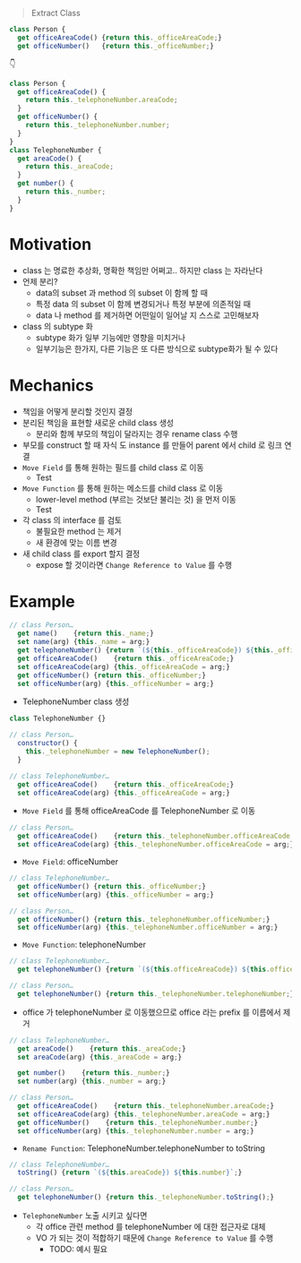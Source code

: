 > Extract Class

```js
class Person {
  get officeAreaCode() {return this._officeAreaCode;}
  get officeNumber()   {return this._officeNumber;}
```

👇

```js
class Person {
  get officeAreaCode() {
    return this._telephoneNumber.areaCode;
  }
  get officeNumber() {
    return this._telephoneNumber.number;
  }
}
class TelephoneNumber {
  get areaCode() {
    return this._areaCode;
  }
  get number() {
    return this._number;
  }
}
```

# Motivation

- class 는 명료한 추상화, 명확한 책임만 어쩌고.. 하지만 class 는 자라난다
- 언제 분리?
  - data의 subset 과 method 의 subset 이 함께 할 때
  - 특정 data 의 subset 이 함께 변경되거나 특정 부분에 의존적일 때
  - data 나 method 를 제거하면 어떤일이 일어날 지 스스로 고민해보자
- class 의 subtype 화
  - subtype 화가 일부 기능에만 영향을 미치거나
  - 일부기능은 한가지, 다른 기능은 또 다른 방식으로 subtype화가 될 수 있다

# Mechanics

- 책임을 어떻게 분리할 것인지 결정
- 분리된 책임을 표현할 새로운 child class 생성
  - 분리와 함께 부모의 책임이 달라지는 경우 rename class 수행
- 부모를 construct 할 때 자식 도 instance 를 만들어 parent 에서 child 로 링크 연결
- `Move Field` 를 통해 원하는 필드를 child class 로 이동
  - Test
- `Move Function` 를 통해 원하는 메소드를 child class 로 이동
  - lower-level method (부르는 것보단 불리는 것) 을 먼저 이동
  - Test
- 각 class 의 interface 를 검토
  - 불필요한 method 는 제거
  - 새 환경에 맞는 이름 변경
- 새 child class 를 export 할지 결정
  - expose 할 것이라면 `Change Reference to Value` 를 수행

# Example

```js
// class Person…
  get name()    {return this._name;}
  set name(arg) {this._name = arg;}
  get telephoneNumber() {return `(${this._officeAreaCode}) ${this._officeNumber}`;}
  get officeAreaCode()    {return this._officeAreaCode;}
  set officeAreaCode(arg) {this._officeAreaCode = arg;}
  get officeNumber() {return this._officeNumber;}
  set officeNumber(arg) {this._officeNumber = arg;}
```

- TelephoneNumber class 생성

```js
class TelephoneNumber {}
```

```js
// class Person…
  constructor() {
    this._telephoneNumber = new TelephoneNumber();
  }

// class TelephoneNumber…
  get officeAreaCode()    {return this._officeAreaCode;}
  set officeAreaCode(arg) {this._officeAreaCode = arg;}
```

- `Move Field` 를 통해 officeAreaCode 를 TelephoneNumber 로 이동

```js
// class Person…
  get officeAreaCode()    {return this._telephoneNumber.officeAreaCode;}
  set officeAreaCode(arg) {this._telephoneNumber.officeAreaCode = arg;}
```

- `Move Field`: officeNumber

```js
// class TelephoneNumber…
  get officeNumber() {return this._officeNumber;}
  set officeNumber(arg) {this._officeNumber = arg;}

// class Person…
  get officeNumber() {return this._telephoneNumber.officeNumber;}
  set officeNumber(arg) {this._telephoneNumber.officeNumber = arg;}
```

- `Move Function`: telephoneNumber

```js
// class TelephoneNumber…
  get telephoneNumber() {return `(${this.officeAreaCode}) ${this.officeNumber}`;}

// class Person…
  get telephoneNumber() {return this._telephoneNumber.telephoneNumber;}
```

- office 가 telephoneNumber 로 이동했으므로 office 라는 prefix 를 이름에서 제거

```js
// class TelephoneNumber…
  get areaCode()    {return this._areaCode;}
  set areaCode(arg) {this._areaCode = arg;}

  get number()    {return this._number;}
  set number(arg) {this._number = arg;}

// class Person…
  get officeAreaCode()    {return this._telephoneNumber.areaCode;}
  set officeAreaCode(arg) {this._telephoneNumber.areaCode = arg;}
  get officeNumber()    {return this._telephoneNumber.number;}
  set officeNumber(arg) {this._telephoneNumber.number = arg;}

```

- `Rename Function`: TelephoneNumber.telephoneNumber to toString

```js
// class TelephoneNumber…
  toString() {return `(${this.areaCode}) ${this.number}`;}

// class Person…
  get telephoneNumber() {return this._telephoneNumber.toString();}
```

- `TelephoneNumber` 노출 시키고 싶다면
  - 각 office 관련 method 를 telephoneNumber 에 대한 접근자로 대체
  - VO 가 되는 것이 적합하기 때문에 `Change Reference to Value` 를 수행
    - TODO: 예시 필요
